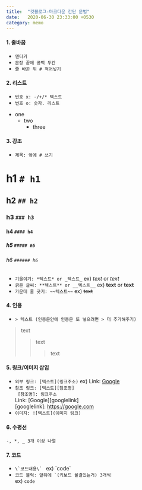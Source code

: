 ```yaml
---
title:  "깃블로그-마크다운 간단 문법"
date:   2020-06-30 23:33:00 +0530
category: memo
---
```


#### 1. 줄바꿈
  - ```엔터키```
  - ```문장 끝에 공백 두칸```
  - ```줄 바꾼 뒤 # 적어넣기```

#### 2. 리스트
  - ```번호 x: -/+/* 텍스트```
  - ```번호 o: 숫자. 리스트```
* one
   * two
      * three 

#### 3. 강조
  - ```제목: 앞에 # 쓰기```
  # h1 ```# h1```
  ## h2 ```## h2```
  ### h3 ```### h3```
  #### h4 ```#### h4```
  ##### h5 ```##### h5```
  ###### h6 ```###### h6```
  - ```기울이기: *텍스트* or _텍스트_``` ex) *text* or _text_
  - ```굵은 글씨: **텍스트** or __텍스트__``` ex) **text** or __text__
  - ```가운데 줄 긋기: ~~텍스트~~``` ex) ~~text~~
  
#### 4. 인용
  - ```> 텍스트 (인용문안에 인용문 또 넣으려면 > 더 추가해주기)```
> text
> > text
> > > text
  
#### 5. 링크/이미지 삽입
  - ```외부 링크: [텍스트](링크주소)``` ex) Link: [Google](https://google.com, "google link")  
  - ```참조 링크: [텍스트][참조명]```   
              ``` [참조명]: 링크주소```   
Link: [Google][googlelink]  
[googlelink]: https://google.com
  - ```이미지: ![텍스트](이미지 링크)```
  
#### 6. 수평선  
  ```-, *, _ 3개 이상 나열```
  
#### 7. 코드
  - ```\`코드내용\` ``` ex) \`code\`
  - ```코드 블럭: 앞뒤에 `(키보드 물결있는거) 3개씩 ```  
  ex) ```code```


